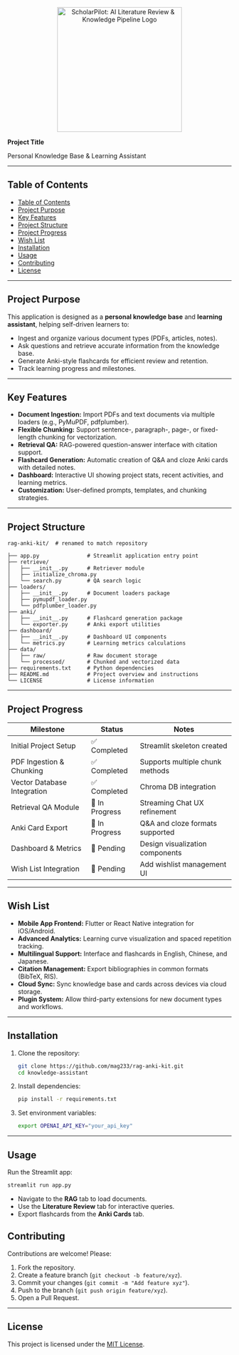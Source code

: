<!-- Add logo at the top -->
<p align="center">
  <img src="literature-app/assets/logo.png" alt="ScholarPilot: AI Literature Review & Knowledge Pipeline Logo" width="280"/>
</p>

**Project Title**

Personal Knowledge Base & Learning Assistant

---

## Table of Contents

- [Table of Contents](#table-of-contents)
- [Project Purpose](#project-purpose)
- [Key Features](#key-features)
- [Project Structure](#project-structure)
- [Project Progress](#project-progress)
- [Wish List](#wish-list)
- [Installation](#installation)
- [Usage](#usage)
- [Contributing](#contributing)
- [License](#license)

---

## Project Purpose

This application is designed as a **personal knowledge base** and **learning assistant**, helping self-driven learners to:

* Ingest and organize various document types (PDFs, articles, notes).
* Ask questions and retrieve accurate information from the knowledge base.
* Generate Anki-style flashcards for efficient review and retention.
* Track learning progress and milestones.

---

## Key Features

* **Document Ingestion:** Import PDFs and text documents via multiple loaders (e.g., PyMuPDF, pdfplumber).
* **Flexible Chunking:** Support sentence-, paragraph-, page-, or fixed-length chunking for vectorization.
* **Retrieval QA:** RAG-powered question-answer interface with citation support.
* **Flashcard Generation:** Automatic creation of Q\&A and cloze Anki cards with detailed notes.
* **Dashboard:** Interactive UI showing project stats, recent activities, and learning metrics.
* **Customization:** User-defined prompts, templates, and chunking strategies.

---

## Project Structure

```
rag-anki-kit/  # renamed to match repository

├── app.py               # Streamlit application entry point
├── retrieve/           
│   ├── __init__.py      # Retriever module
│   ├── initialize_chroma.py
│   └── search.py        # QA search logic
├── loaders/            
│   ├── __init__.py      # Document loaders package
│   ├── pymupdf_loader.py
│   └── pdfplumber_loader.py
├── anki/               
│   ├── __init__.py      # Flashcard generation package
│   └── exporter.py      # Anki export utilities
├── dashboard/          
│   ├── __init__.py      # Dashboard UI components
│   └── metrics.py       # Learning metrics calculations
├── data/               
│   ├── raw/             # Raw document storage
│   └── processed/       # Chunked and vectorized data
├── requirements.txt     # Python dependencies
├── README.md            # Project overview and instructions
└── LICENSE              # License information
```

---

## Project Progress

| Milestone                   | Status         | Notes                            |
| --------------------------- | -------------- | -------------------------------- |
| Initial Project Setup       | ✅ Completed    | Streamlit skeleton created       |
| PDF Ingestion & Chunking    | ✅ Completed    | Supports multiple chunk methods  |
| Vector Database Integration | ✅ Completed    | Chroma DB integration            |
| Retrieval QA Module         | 🔄 In Progress | Streaming Chat UX refinement     |
| Anki Card Export            | 🔄 In Progress | Q\&A and cloze formats supported |
| Dashboard & Metrics         | 🔲 Pending     | Design visualization components  |
| Wish List Integration       | 🔲 Pending     | Add wishlist management UI       |

---

## Wish List

* **Mobile App Frontend:** Flutter or React Native integration for iOS/Android.
* **Advanced Analytics:** Learning curve visualization and spaced repetition tracking.
* **Multilingual Support:** Interface and flashcards in English, Chinese, and Japanese.
* **Citation Management:** Export bibliographies in common formats (BibTeX, RIS).
* **Cloud Sync:** Sync knowledge base and cards across devices via cloud storage.
* **Plugin System:** Allow third-party extensions for new document types and workflows.

---

## Installation

1. Clone the repository:

   ```bash
   git clone https://github.com/mag233/rag-anki-kit.git
   cd knowledge-assistant
   ```
2. Install dependencies:

   ```bash
   pip install -r requirements.txt
   ```
3. Set environment variables:

   ```bash
   export OPENAI_API_KEY="your_api_key"
   ```

---

## Usage

Run the Streamlit app:

```bash
streamlit run app.py
```

* Navigate to the **RAG** tab to load documents.
* Use the **Literature Review** tab for interactive queries.
* Export flashcards from the **Anki Cards** tab.

## Contributing

Contributions are welcome! Please:

1. Fork the repository.
2. Create a feature branch (`git checkout -b feature/xyz`).
3. Commit your changes (`git commit -m "Add feature xyz"`).
4. Push to the branch (`git push origin feature/xyz`).
5. Open a Pull Request.

---

## License

This project is licensed under the [MIT License](LICENSE).

